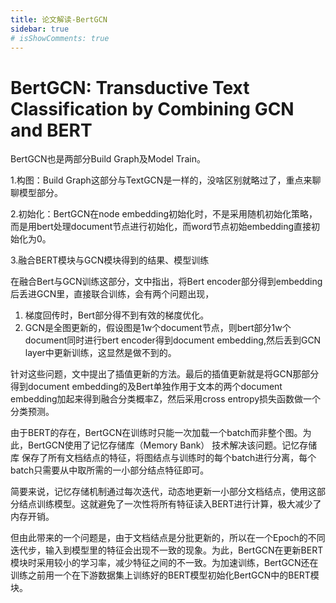 ```yaml
---
title: 论文解读-BertGCN
sidebar: true
# isShowComments: true
---
```


# BertGCN: Transductive Text Classification by Combining GCN and BERT

<ClientOnly>
<title-pv/>
</ClientOnly>

BertGCN也是两部分Build Graph及Model Train。

1.构图：Build Graph这部分与TextGCN是一样的，没啥区别就略过了，重点来聊聊模型部分。

2.初始化：BertGCN在node embedding初始化时，不是采用随机初始化策略，而是用bert处理document节点进行初始化，而word节点初始embedding直接初始化为0。

3.融合BERT模块与GCN模块得到的结果、模型训练

在融合Bert与GCN训练这部分，文中指出，将Bert encoder部分得到embedding后丢进GCN里，直接联合训练，会有两个问题出现，
1. 梯度回传时，Bert部分得不到有效的梯度优化。
2. GCN是全图更新的，假设图是1w个document节点，则bert部分1w个document同时进行bert encoder得到document embedding,然后丢到GCN layer中更新训练，这显然是做不到的。

针对这些问题，文中提出了插值更新的方法。最后的插值更新就是将GCN那部分得到document embedding的及Bert单独作用于文本的两个document embedding加起来得到融合分类概率Z，然后采用cross entropy损失函数做一个分类预测。

由于BERT的存在，BertGCN在训练时只能一次加载一个batch而非整个图。为此，BertGCN使用了记忆存储库（Memory Bank） 技术解决该问题。记忆存储库
保存了所有文档结点的特征，将图结点与训练时的每个batch进行分离，每个batch只需要从中取所需的一小部分结点特征即可。

简要来说，记忆存储机制通过每次迭代，动态地更新一小部分文档结点，使用这部分结点训练模型。这就避免了一次性将所有特征读入BERT进行计算，极大减少了内存开销。

但由此带来的一个问题是，由于文档结点是分批更新的，所以在一个Epoch的不同迭代步，输入到模型里的特征会出现不一致的现象。为此，BertGCN在更新BERT模块时采用较小的学习率，减少特征之间的不一致。为加速训练，BertGCN还在训练之前用一个在下游数据集上训练好的BERT模型初始化BertGCN中的BERT模块。


<ClientOnly>
  <leave/>
</ClientOnly/>